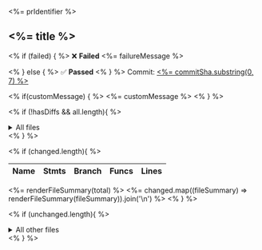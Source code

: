 <%= prIdentifier %>

## <%= title %>

<% if (failed) { %>
:x: **Failed**
<%= failureMessage %>

<% } else { %>
:white_check_mark: **Passed**
<% } %>
Commit: [<%= commitSha.substring(0, 7) %>](<%= commitUrl %>)

<% if(customMessage) { %>
<%= customMessage %>
<% } %>

<!-- All files, if diffs aren't present -->

<% if (!hasDiffs && all.length){ %>

<details>
<summary markdown="span">
All files
</summary>

| Name | Stmts | Branch | Funcs | Lines |
| ---- | ----- | ------ | ----- | ----- | 
<%= renderFileSummary(total) %>
<%= all.map((fileSummary) => renderFileSummary(fileSummary)).join('\n') %>

</details>
<% } %>

<!-- Changed files -->

<% if (changed.length){ %>

| Name | Stmts | Branch | Funcs | Lines |
| ---- | ----- | ------ | ----- | ----- | 
<%= renderFileSummary(total) %>
<%= changed.map((fileSummary) => renderFileSummary(fileSummary)).join('\n') %>
<% } %>

<!-- Unchanged files -->

<% if (unchanged.length){ %>

<details>
<summary markdown="span">
All other files
</summary>

| Name | Stmts | Branch | Funcs | Lines |
| ---- | ----- | ------ | ----- | ----- |
<%= unchanged.map((fileSummary) => renderFileSummary(fileSummary)).join('\n') %>

</details>
<% } %>
